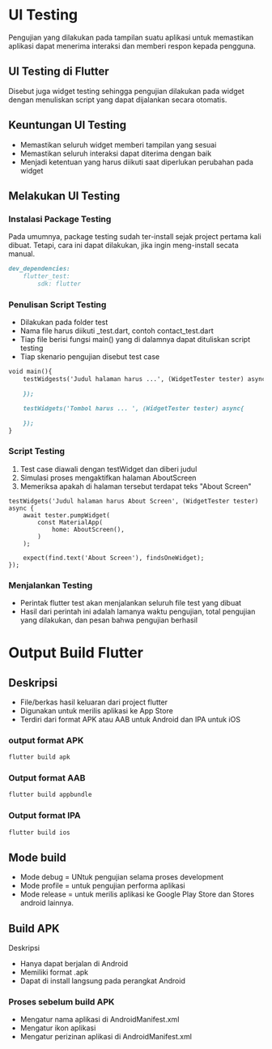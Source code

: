 # UI Testing
Pengujian yang dilakukan pada tampilan suatu aplikasi untuk memastikan aplikasi dapat menerima interaksi dan memberi respon kepada pengguna. 

## UI Testing di Flutter
Disebut juga widget testing sehingga pengujian dilakukan pada widget dengan menuliskan script yang dapat dijalankan secara otomatis. 

## Keuntungan UI Testing 
- Memastikan seluruh widget memberi tampilan yang sesuai 
- Memastikan seluruh interaksi dapat diterima dengan baik
- Menjadi ketentuan yang harus diikuti saat diperlukan perubahan pada widget

## Melakukan UI Testing
### Instalasi Package Testing
Pada umumnya, package testing sudah ter-install sejak project pertama kali dibuat. Tetapi, cara ini dapat dilakukan, jika ingin meng-install secata manual. 
```markdown
dev_dependencies:
    flutter_test:
        sdk: flutter
```
### Penulisan Script Testing
- Dilakukan pada folder test
- Nama file harus diikuti _test.dart,
contoh contact_test.dart
- Tiap file berisi fungsi main() yang di dalamnya dapat dituliskan script testing
- Tiap skenario pengujian disebut test case
```markdown
void main(){
    testWidgests('Judul halaman harus ...', (WidgetTester tester) async {

    });

    testWidgets('Tombol harus ... ', (WidgetTester tester) async{

    });
}
```

### Script Testing
1. Test case diawali dengan testWidget dan diberi judul
2. Simulasi proses mengaktifkan halaman AboutScreen
3. Memeriksa apakah di halaman tersebut terdapat teks "About Screen"
```makdown
testWidgets('Judul halaman harus About Screen', (WidgetTester tester) async {
    await tester.pumpWidget(
        const MaterialApp(
            home: AboutScreen(),
        )
    );

    expect(find.text('About Screen'), findsOneWidget);
});
```
### Menjalankan Testing
- Perintak flutter test akan menjalankan seluruh file test yang dibuat
- Hasil dari perintah ini adalah lamanya waktu pengujian, total pengujian yang dilakukan, dan pesan bahwa pengujian berhasil

# Output Build Flutter
## Deskripsi
- File/berkas hasil keluaran dari project flutter
- Digunakan untuk merilis aplikasi ke App Store
- Terdiri dari format APK atau AAB untuk Android dan IPA untuk iOS
### output format APK
```markdown
flutter build apk
```
### Output format AAB
```markdown
flutter build appbundle
```
### Output format IPA
```markdown
flutter build ios
```

## Mode build
- Mode debug = UNtuk pengujian selama proses development
- Mode profile = untuk pengujian performa aplikasi
- Mode release = untuk merilis aplikasi ke Google Play Store dan Stores android lainnya.

## Build APK
Deskripsi 
- Hanya dapat berjalan di Android
- Memiliki format .apk
- Dapat di install langsung pada perangkat Android

### Proses sebelum build APK
- Mengatur nama aplikasi di AndroidManifest.xml
- Mengatur ikon aplikasi
- Mengatur perizinan aplikasi di AndroidManifest.xml